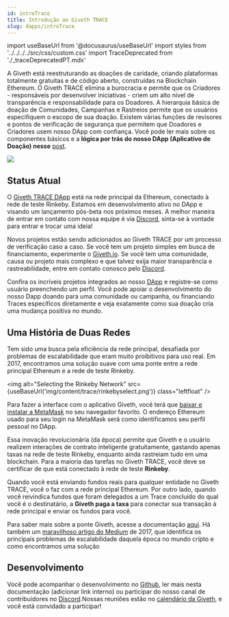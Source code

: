 ```yaml
---
id: introTrace
title: Introdução ao Giveth TRACE
slug: dapps/introTrace
---
```

import useBaseUrl from '@docusaurus/useBaseUrl'
import styles from '../../../../src/css/custom.css'
import TraceDeprecated from './_traceDeprecatedPT.mdx'

<TraceDeprecated />

A Giveth está reestruturando as doações de caridade, criando plataformas totalmente gratuitas e de código aberto, construídas na Blockchain Ethereum. O Giveth TRACE elimina a burocracia e permite que os Criadores - responsáveis por desenvolver iniciativas - criem um alto nível de transparência e responsabilidade para os Doadores. A hierarquia básica de doação de Comunidades, Campanhas e Rastreios permite que os usuários especifiquem o escopo de sua doação. Existem várias funções de revisores e pontos de verificação de segurança que permitem que Doadores e Criadores usem nosso DApp com confiança. Você pode ler mais sobre os componentes básicos e a **lógica por trás do nosso DApp (Aplicativo de Doação) nesse** [post](https://medium.com/giveth/what-is-the-future-of-giving-d50446b0a0e4).

![](https://docs.giveth.io/img/content/trace/tracefrontpage.png)

## Status Atual 

O [Giveth TRACE DApp](https://trace.giveth.io/) está na rede principal da Ethereum, conectado à rede de teste Rinkeby. Estamos em desenvolvimento ativo no DApp e visando um lançamento pós-beta nos próximos meses. A melhor maneira de entrar em contato com nossa equipe é via [Discord](https://discord.gg/GMQFKmdSGy), sinta-se à vontade para entrar e trocar uma ideia!

Novos projetos estão sendo adicionados ao Giveth TRACE por um processo de verificação caso a caso. Se você tem um projeto simples em busca de financiamento, experimente o [Giveth.io](https://giveth.io/). Se você tem uma comunidade, causa ou projeto mais complexo e que talvez exija maior transparência e rastreabilidade, entre em contato conosco pelo [Discord](https://discord.gg/qf7XZ48gCU).

Confira os incríveis projetos integrados ao nosso [DApp](https://beta.giveth.io/) e registre-se como usuário preenchendo um perfil. Você pode apoiar o desenvolvimento do nosso Dapp doando para uma comunidade ou campanha, ou financiando Traces específicos diretamente e veja exatamente como sua doação cria uma mudança positiva no mundo.

## Uma História de Duas Redes

Tem sido uma busca pela eficiência da rede principal, desafiada por problemas de escalabilidade que eram muito proibitivos para uso real. Em 2017, encontramos uma solução suave com uma ponte entre a rede principal Ethereum e a rede de teste Rinkeby.



<img alt="Selecting the Rinkeby Network" src={useBaseUrl('img/content/trace/rinkebyselect.png')} class="leftfloat" />


Para fazer a interface com o aplicativo Giveth, você terá que [baixar e instalar a MetaMask](https://metamask.zendesk.com/hc/en-us/articles/360015489531-Getting-Started-With-MetaMask) no seu navegador favorito. O endereço Ethereum usado para seu login na MetaMask será como identificamos seu perfil pessoal no DApp.

Essa inovação revolucionária (da época) permite que Giveth e o usuário realizem interações de contrato inteligente gratuitamente, gastando apenas taxas na rede de teste Rinkeby, enquanto ainda rastreiam tudo em uma blockchain. Para a maioria das tarefas no Giveth TRACE, você deve se certificar de que está conectado à rede de teste **Rinkeby**.

Quando você está enviando fundos reais para qualquer entidade no Giveth TRACE, você o faz com a rede principal Ethereum. Por outro lado, quando você reivindica fundos que foram delegados a um Trace concluído do qual você é o destinatário, a **Giveth paga a taxa** para conectar sua transação à rede principal e enviar os fundos para você.

Para saber mais sobre a ponte Giveth, acesse a documentação [aqui](https://docs.giveth.io/dapps/bridgeSecurity). Há também um [maravilhoso artigo do Medium](https://medium.com/giveth/tackling-ethereum-scalability-issues-29bd700b5060) de 2017, que identifica os principais problemas de escalabilidade daquela época no mundo cripto e como encontramos uma solução

## Desenvolvimento

Você pode acompanhar o desenvolvimento no [Github](https://github.com/Giveth/giveth-dapp), ler mais nesta documentação (adicionar link interno) ou participar do nosso canal de contribuidores no [Discord](https://discord.gg/qf7XZ48gCU).Nossas reuniões estão no [calendário da Giveth](https://calendar.google.com/calendar/embed?src=givethdotio@gmail.com&pli=1), e você está convidado a participar!

